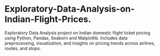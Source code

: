 # Exploratory-Data-Analysis-on-Indian-Flight-Prices.
Exploratory Data Analysis project on Indian domestic flight ticket pricing using Python, Pandas, Seaborn and Matplotlib. Includes data preprocessing, visualization, and insights on pricing trends across airlines, routes, and stops.
